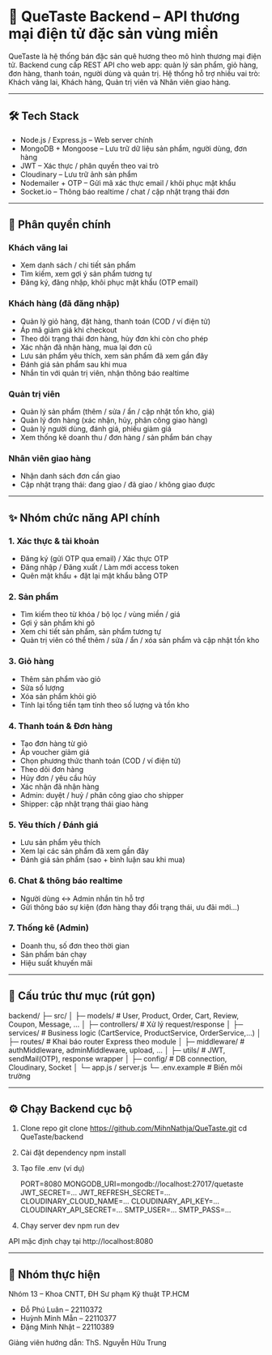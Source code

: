 # 🌾 QueTaste Backend – API thương mại điện tử đặc sản vùng miền

QueTaste là hệ thống bán đặc sản quê hương theo mô hình thương mại điện tử.
Backend cung cấp REST API cho web app: quản lý sản phẩm, giỏ hàng, đơn hàng, thanh toán, người dùng và quản trị.
Hệ thống hỗ trợ nhiều vai trò: Khách vãng lai, Khách hàng, Quản trị viên và Nhân viên giao hàng.

---

## 🛠 Tech Stack

- Node.js / Express.js – Web server chính
- MongoDB + Mongoose – Lưu trữ dữ liệu sản phẩm, người dùng, đơn hàng
- JWT – Xác thực / phân quyền theo vai trò
- Cloudinary – Lưu trữ ảnh sản phẩm
- Nodemailer + OTP – Gửi mã xác thực email / khôi phục mật khẩu
- Socket.io – Thông báo realtime / chat / cập nhật trạng thái đơn

---

## 🔐 Phân quyền chính

### Khách vãng lai
- Xem danh sách / chi tiết sản phẩm
- Tìm kiếm, xem gợi ý sản phẩm tương tự
- Đăng ký, đăng nhập, khôi phục mật khẩu (OTP email)

### Khách hàng (đã đăng nhập)
- Quản lý giỏ hàng, đặt hàng, thanh toán (COD / ví điện tử)
- Áp mã giảm giá khi checkout
- Theo dõi trạng thái đơn hàng, hủy đơn khi còn cho phép
- Xác nhận đã nhận hàng, mua lại đơn cũ
- Lưu sản phẩm yêu thích, xem sản phẩm đã xem gần đây
- Đánh giá sản phẩm sau khi mua
- Nhắn tin với quản trị viên, nhận thông báo realtime

### Quản trị viên
- Quản lý sản phẩm (thêm / sửa / ẩn / cập nhật tồn kho, giá)
- Quản lý đơn hàng (xác nhận, hủy, phân công giao hàng)
- Quản lý người dùng, đánh giá, phiếu giảm giá
- Xem thống kê doanh thu / đơn hàng / sản phẩm bán chạy

### Nhân viên giao hàng
- Nhận danh sách đơn cần giao
- Cập nhật trạng thái: đang giao / đã giao / không giao được

---

## ✨ Nhóm chức năng API chính

### 1. Xác thực & tài khoản
- Đăng ký (gửi OTP qua email) / Xác thực OTP
- Đăng nhập / Đăng xuất / Làm mới access token
- Quên mật khẩu + đặt lại mật khẩu bằng OTP

### 2. Sản phẩm
- Tìm kiếm theo từ khóa / bộ lọc / vùng miền / giá
- Gợi ý sản phẩm khi gõ
- Xem chi tiết sản phẩm, sản phẩm tương tự
- Quản trị viên có thể thêm / sửa / ẩn / xóa sản phẩm và cập nhật tồn kho

### 3. Giỏ hàng
- Thêm sản phẩm vào giỏ
- Sửa số lượng
- Xóa sản phẩm khỏi giỏ
- Tính lại tổng tiền tạm tính theo số lượng và tồn kho

### 4. Thanh toán & Đơn hàng
- Tạo đơn hàng từ giỏ
- Áp voucher giảm giá
- Chọn phương thức thanh toán (COD / ví điện tử)
- Theo dõi đơn hàng
- Hủy đơn / yêu cầu hủy
- Xác nhận đã nhận hàng
- Admin: duyệt / huỷ / phân công giao cho shipper
- Shipper: cập nhật trạng thái giao hàng

### 5. Yêu thích / Đánh giá
- Lưu sản phẩm yêu thích
- Xem lại các sản phẩm đã xem gần đây
- Đánh giá sản phẩm (sao + bình luận sau khi mua)

### 6. Chat & thông báo realtime
- Người dùng ↔ Admin nhắn tin hỗ trợ
- Gửi thông báo sự kiện (đơn hàng thay đổi trạng thái, ưu đãi mới...)

### 7. Thống kê (Admin)
- Doanh thu, số đơn theo thời gian
- Sản phẩm bán chạy
- Hiệu suất khuyến mãi

---

## 📂 Cấu trúc thư mục (rút gọn)

backend/
├─ src/
│  ├─ models/          # User, Product, Order, Cart, Review, Coupon, Message, ...
│  ├─ controllers/     # Xử lý request/response
│  ├─ services/        # Business logic (CartService, ProductService, OrderService,...)
│  ├─ routes/          # Khai báo router Express theo module
│  ├─ middleware/      # authMiddleware, adminMiddleware, upload, ...
│  ├─ utils/           # JWT, sendMail(OTP), response wrapper
│  ├─ config/          # DB connection, Cloudinary, Socket
│  └─ app.js / server.js
└─ .env.example        # Biến môi trường

---

## ⚙️ Chạy Backend cục bộ

1. Clone repo
   git clone https://github.com/MihnNathja/QueTaste.git
   cd QueTaste/backend

2. Cài đặt dependency
   npm install

3. Tạo file .env (ví dụ)

   PORT=8080
   MONGODB_URI=mongodb://localhost:27017/quetaste
   JWT_SECRET=...
   JWT_REFRESH_SECRET=...
   CLOUDINARY_CLOUD_NAME=...
   CLOUDINARY_API_KEY=...
   CLOUDINARY_API_SECRET=...
   SMTP_USER=...
   SMTP_PASS=...

4. Chạy server dev
   npm run dev

API mặc định chạy tại http://localhost:8080

---

## 👥 Nhóm thực hiện

Nhóm 13 – Khoa CNTT, ĐH Sư phạm Kỹ thuật TP.HCM
- Đỗ Phú Luân – 22110372
- Huỳnh Minh Mẫn – 22110377
- Đặng Minh Nhật – 22110389

Giảng viên hướng dẫn: ThS. Nguyễn Hữu Trung
